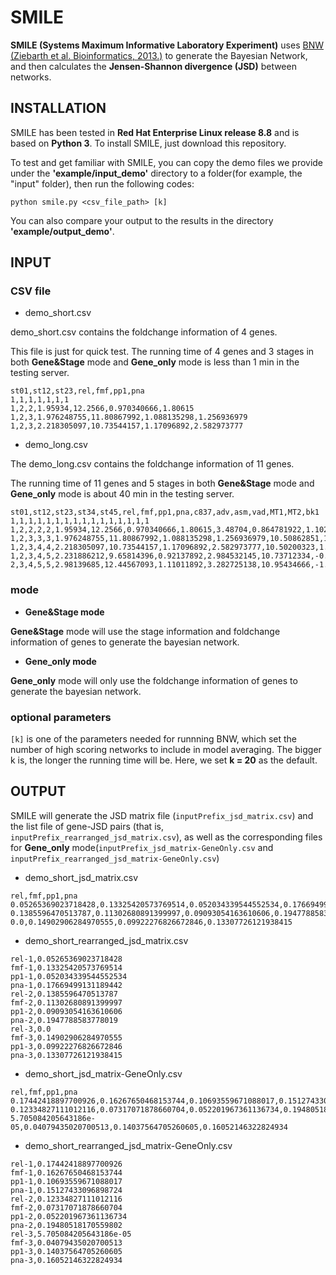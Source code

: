 # SMILE
**SMILE (Systems Maximum Informative Laboratory Experiment)** uses [BNW (Ziebarth et al. Bioinformatics, 2013.)](https://academic.oup.com/bioinformatics/article/29/21/2801/195868) to generate the Bayesian Network, and then calculates the **Jensen-Shannon divergence (JSD)** between networks.
## INSTALLATION

SMILE has been tested in **Red Hat Enterprise Linux release 8.8** and is based on **Python 3**.
To install SMILE, just download this repository.


To test and get familiar with SMILE, you can copy the demo files we provide under the **'example/input_demo'** directory to a folder(for example, the "input" folder), then run the following codes:
```
python smile.py <csv_file_path> [k]
```
You can also compare your output to the results in the directory **'example/output_demo'**.

## INPUT
### CSV file
- demo_short.csv

demo_short.csv contains the foldchange information of 4 genes.

This file is just for quick test. The running time of 4 genes and 3 stages in both **Gene&Stage** mode and **Gene_only** mode is less than 1 min in the testing server.
```
st01,st12,st23,rel,fmf,pp1,pna
1,1,1,1,1,1,1
1,2,2,1.95934,12.2566,0.970340666,1.80615
1,2,3,1.976248755,11.80867992,1.088135298,1.256936979
1,2,3,2.218305097,10.73544157,1.17096892,2.582973777
```


- demo_long.csv

The demo_long.csv contains the foldchange information of 11 genes.

The running time of 11 genes and 5 stages in both **Gene&Stage** mode and **Gene_only** mode is about 40 min in the testing server.
```
st01,st12,st23,st34,st45,rel,fmf,pp1,pna,c837,adv,asm,vad,MT1,MT2,bk1
1,1,1,1,1,1,1,1,1,1,1,1,1,1,1,1
1,2,2,2,2,1.95934,12.2566,0.970340666,1.80615,3.48704,0.864781922,1.10295,1.39447,1.750521515,1.98014,0.32091
1,2,3,3,3,1.976248755,11.80867992,1.088135298,1.256936979,10.50862851,1.101398661,1.302777735,1.515060619,1.190752282,1.526687561,0.559462795
1,2,3,4,4,2.218305097,10.73544157,1.17096892,2.582973777,10.50200323,1.036128621,1.662780757,2.321259143,0.020534607,1.393654735,0.806710002
1,2,3,4,5,2.231886212,9.65814396,0.92137892,2.984532145,10.73712334,-0.115881132,1.589796151,2.67546936,-0.149555393,1.978355461,-0.494486519
2,3,4,5,5,2.98139685,12.44567093,1.11011892,3.282725138,10.95434666,-1.650521132,1.879659864,2.480042579,1.524784607,2.594232992,-0.728818972
```


### mode
- **Gene&Stage mode**

**Gene&Stage** mode will use the stage information and foldchange information of genes to generate the bayesian network.
- **Gene_only mode**

**Gene_only** mode will only use the foldchange information of genes to generate the bayesian network.

### optional parameters
`[k]` is one of the parameters needed for runnning BNW, which set the number of high scoring networks to include in model averaging. The bigger k is, the longer the running time will be. Here, we set **k = 20** as the default.

## OUTPUT
SMILE will generate the JSD matrix file (`inputPrefix_jsd_matrix.csv`) and the list file of gene-JSD pairs (that is, `inputPrefix_rearranged_jsd_matrix.csv`), as well as the corresponding files for **Gene_only** mode(`inputPrefix_jsd_matrix-GeneOnly.csv` and `inputPrefix_rearranged_jsd_matrix-GeneOnly.csv`)
- demo_short_jsd_matrix.csv
```
rel,fmf,pp1,pna
0.05265369023718428,0.13325420573769514,0.052034339544552534,0.17669499131189442
0.1385596470513787,0.11302680891399997,0.09093054163610606,0.1947788583778019
0.0,0.14902906284970555,0.09922276826672846,0.13307726121938415
```
- demo_short_rearranged_jsd_matrix.csv
```
rel-1,0.05265369023718428
fmf-1,0.13325420573769514
pp1-1,0.052034339544552534
pna-1,0.17669499131189442
rel-2,0.1385596470513787
fmf-2,0.11302680891399997
pp1-2,0.09093054163610606
pna-2,0.1947788583778019
rel-3,0.0
fmf-3,0.14902906284970555
pp1-3,0.09922276826672846
pna-3,0.13307726121938415
```
- demo_short_jsd_matrix-GeneOnly.csv
```
rel,fmf,pp1,pna
0.17442418897700926,0.16267650468153744,0.10693559671088017,0.15127433096898724
0.12334827111012116,0.07317071878660704,0.052201967361136734,0.19480518170559802
5.705084205643186e-05,0.04079435020700513,0.14037564705260605,0.16052146322824934
```
- demo_short_rearranged_jsd_matrix-GeneOnly.csv
```
rel-1,0.17442418897700926
fmf-1,0.16267650468153744
pp1-1,0.10693559671088017
pna-1,0.15127433096898724
rel-2,0.12334827111012116
fmf-2,0.07317071878660704
pp1-2,0.052201967361136734
pna-2,0.19480518170559802
rel-3,5.705084205643186e-05
fmf-3,0.04079435020700513
pp1-3,0.14037564705260605
pna-3,0.16052146322824934
```




